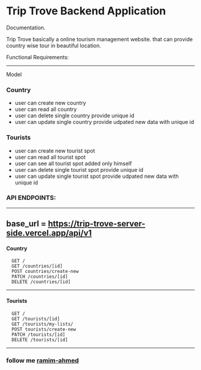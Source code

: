 # Trip Trove Backend Application

Documentation.

Trip Trove basically a online tourism management website. that can provide country wise tour in beautiful location.

Functional Requirements:

---

Model

### Country

- user can create new country
- user can read all country
- user can delete single country provide unique id
- user can update single country provide udpated new data with unique id

### Tourists

- user can create new tourist spot
- user can read all tourist spot
- user can see all tourist spot added only himself
- user can delete single tourist spot provide unique id
- user can update single tourist spot provide udpated new data with unique id

### API ENDPOINTS:

---

## base_url = https://trip-trove-server-side.vercel.app/api/v1

#### Country

      GET /
      GET /countries/[id]
      POST countries/create-new
      PATCH /countries/[id]
      DELETE /countries/[id]

---

#### Tourists

      GET /
      GET /tourists/[id]
      GET /tourists/my-lists/
      POST tourists/create-new
      PATCH /tourists/[id]
      DELETE /tourists/[id]

---

### follow me [ramim-ahmed](https://ramim-ahmed.vercel.app)
